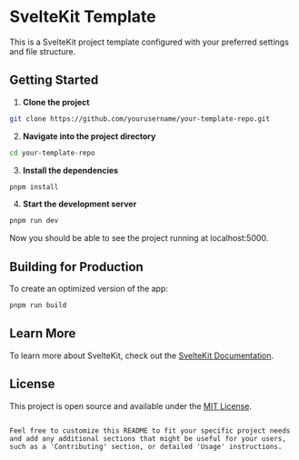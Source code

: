 # SvelteKit Template

This is a SvelteKit project template configured with your preferred settings and file structure.

## Getting Started

1. **Clone the project**

```bash
git clone https://github.com/yourusername/your-template-repo.git
```

2. **Navigate into the project directory**

```bash
cd your-template-repo
```

3. **Install the dependencies**

```bash
pnpm install
```

4. **Start the development server**

```bash
pnpm run dev
```

Now you should be able to see the project running at localhost:5000.

## Building for Production

To create an optimized version of the app:

```bash
pnpm run build
```

## Learn More

To learn more about SvelteKit, check out the [SvelteKit Documentation](https://kit.svelte.dev/docs).

## License

This project is open source and available under the [MIT License](LICENSE).

```

Feel free to customize this README to fit your specific project needs and add any additional sections that might be useful for your users, such as a 'Contributing' section, or detailed 'Usage' instructions.
```
